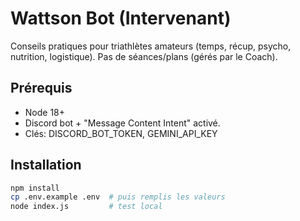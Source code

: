 # Wattson Bot (Intervenant)

Conseils pratiques pour triathlètes amateurs (temps, récup, psycho, nutrition, logistique). Pas de séances/plans (gérés par le Coach).

## Prérequis
- Node 18+
- Discord bot + "Message Content Intent" activé.
- Clés: DISCORD_BOT_TOKEN, GEMINI_API_KEY

## Installation
```bash
npm install
cp .env.example .env  # puis remplis les valeurs
node index.js         # test local
